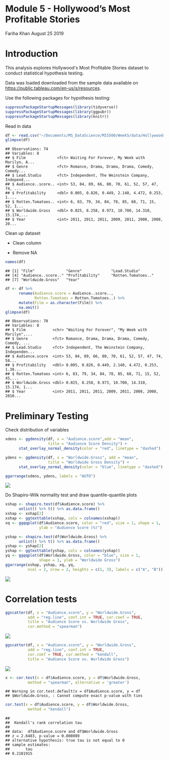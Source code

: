 Module 5 - Hollywood’s Most Profitable Stories
================
Fariha Khan
August 25 2019

Introduction
============

This analysis explores Hollywood's Most Profitable Stories dataset to conduct statistical hypothesis testing.

Data was loaded downloaded from the sample data available on <https://public.tableau.com/en-us/s/resources>.

Use the following packages for hypothesis testing:

``` r
suppressPackageStartupMessages(library(tidyverse))
suppressPackageStartupMessages(library(ggpubr))
suppressPackageStartupMessages(library(knitr))
```

Read in data

``` r
df <- read.csv("~/Documents/MS_DataScience/MIS500/Week5/data/HollywoodsMostProfitableStories.csv")
glimpse(df)
```

    ## Observations: 74
    ## Variables: 8
    ## $ Film              <fct> Waiting For Forever, My Week with Marilyn, A...
    ## $ Genre             <fct> Romance, Drama, Drama, Drama, Comedy, Comedy...
    ## $ Lead.Studio       <fct> Independent, The Weinstein Company, Independ...
    ## $ Audience..score.. <int> 53, 84, 89, 66, 80, 70, 61, 52, 57, 47, 74, ...
    ## $ Profitability     <dbl> 0.005, 0.826, 0.449, 2.140, 4.472, 0.253, 1....
    ## $ Rotten.Tomatoes.. <int> 6, 83, 79, 34, 84, 78, 85, 68, 71, 15, 52, 1...
    ## $ Worldwide.Gross   <dbl> 0.025, 8.258, 8.973, 10.700, 14.310, 15.174,...
    ## $ Year              <int> 2011, 2011, 2011, 2009, 2011, 2008, 2008, 20...

Clean up dataset

-   Clean column

-   Remove NA

``` r
names(df)
```

    ## [1] "Film"              "Genre"             "Lead.Studio"      
    ## [4] "Audience..score.." "Profitability"     "Rotten.Tomatoes.."
    ## [7] "Worldwide.Gross"   "Year"

``` r
df <- df %>% 
      rename(Audience.score = Audience..score.., 
             Rotten.Tomatoes = Rotten.Tomatoes..) %>%
      mutate(Film = as.character(Film)) %>% 
      na.omit()
glimpse(df)
```

    ## Observations: 70
    ## Variables: 8
    ## $ Film            <chr> "Waiting For Forever", "My Week with Marilyn",...
    ## $ Genre           <fct> Romance, Drama, Drama, Drama, Comedy, Comedy, ...
    ## $ Lead.Studio     <fct> Independent, The Weinstein Company, Independen...
    ## $ Audience.score  <int> 53, 84, 89, 66, 80, 70, 61, 52, 57, 47, 74, 58...
    ## $ Profitability   <dbl> 0.005, 0.826, 0.449, 2.140, 4.472, 0.253, 1.38...
    ## $ Rotten.Tomatoes <int> 6, 83, 79, 34, 84, 78, 85, 68, 71, 15, 52, 45,...
    ## $ Worldwide.Gross <dbl> 0.025, 8.258, 8.973, 10.700, 14.310, 15.174, 1...
    ## $ Year            <int> 2011, 2011, 2011, 2009, 2011, 2008, 2008, 2010...

Preliminary Testing
===================

Check distribution of variables

``` r
xdens <- ggdensity(df, x = "Audience.score",add = "mean", 
                   title = "Audience Score Density") +
      stat_overlay_normal_density(color = "red", linetype = "dashed")

ydens <- ggdensity(df, x = "Worldwide.Gross", add = "mean", 
                   title = "Worldwide Gross Density") +
      stat_overlay_normal_density(color = "blue", linetype = "dashed")

ggarrange(xdens, ydens, labels = "AUTO")
```

![](hypothTesting_files/figure-markdown_github/densityplots-1.png)

Do Shapiro-Wilk normality test and draw quantile-quantile plots

``` r
xshap <- shapiro.test(df$Audience.score) %>% 
      unlist() %>% t() %>% as.data.frame()
xshap <- xshap[2]
xshap <- ggtexttable(xshap, cols = colnames(xshap))
xq <- ggqqplot(df$Audience.score, color = "red", size = 1, shape = 1,
               ylab = "Audience Score (%)")

yshap <- shapiro.test(df$Worldwide.Gross) %>% 
      unlist() %>% t() %>% as.data.frame()
yshap <- yshap[2]
yshap <- ggtexttable(yshap, cols = colnames(yshap))
yq <- ggqqplot(df$Worldwide.Gross, color = "blue", size = 1, 
               shape = 1, ylab = "Worldwide Gross")
ggarrange(xshap, yshap, xq, yq, 
          ncol = 2, nrow = 2, heights = c(1, 3), labels = c("A", "B"))
```

![](hypothTesting_files/figure-markdown_github/normalityTest-1.png)

Correlation tests
=================

``` r
ggscatter(df, x = "Audience.score", y = "Worldwide.Gross", 
          add = "reg.line", conf.int = TRUE, cor.coef = TRUE, 
          title = "Audience Score vs. Worldwide Gross",
          cor.method = "spearman")
```

![](hypothTesting_files/figure-markdown_github/scatterplots-1.png)

``` r
ggscatter(df, x = "Audience.score", y = "Worldwide.Gross", 
          add = "reg.line", conf.int = TRUE,
          cor.coef = TRUE, cor.method = "kendall",
          title = "Audience Score vs. Worldwide Gross")
```

![](hypothTesting_files/figure-markdown_github/scatterplots-2.png)

``` r
x <- cor.test(x = df$Audience.score, y = df$Worldwide.Gross,
          method = "spearman", alternative = 'greater')
```

    ## Warning in cor.test.default(x = df$Audience.score, y = df
    ## $Worldwide.Gross, : Cannot compute exact p-value with ties

``` r
cor.test(x = df$Audience.score, y = df$Worldwide.Gross,
          method = "kendall")
```

    ## 
    ##  Kendall's rank correlation tau
    ## 
    ## data:  df$Audience.score and df$Worldwide.Gross
    ## z = 2.6483, p-value = 0.008089
    ## alternative hypothesis: true tau is not equal to 0
    ## sample estimates:
    ##       tau 
    ## 0.2181915
